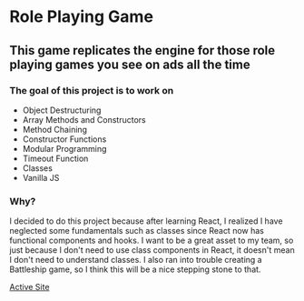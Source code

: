 # Role Playing Game

## This game replicates the engine for those role playing games you see on ads all the time

### The goal of this project is to work on

- Object Destructuring
- Array Methods and Constructors
- Method Chaining
- Constructor Functions
- Modular Programming
- Timeout Function
- Classes
- Vanilla JS

### Why?

I decided to do this project because after learning React, I realized I have neglected some fundamentals such as classes since React now has functional components and hooks. I want to be a great asset to my team, so just because I don't need to use class components in React, it doesn't mean I don't need to understand classes. I also ran into trouble creating a Battleship game, so I think this will be a nice stepping stone to that.

[Active Site](https://aldoportillo.github.io/RP-Game/)